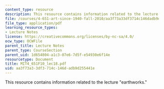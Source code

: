 ```yaml
---
content_type: resource
description: This resource contains information related to the lecture "earthworks."
file: /courses/4-651-art-since-1940-fall-2010/aa3f73a33df3714c146dadb9d255441e_MIT4_651F10_lec18.pdf
file_type: application/pdf
learning_resource_types:
- Lecture Notes
license: https://creativecommons.org/licenses/by-nc-sa/4.0/
ocw_type: OCWFile
parent_title: Lecture Notes
parent_type: CourseSection
parent_uid: 1d654804-a1c3-07e6-7d5f-e54930e6f14e
resourcetype: Document
title: MIT4_651F10_lec18.pdf
uid: aa3f73a3-3df3-714c-146d-adb9d255441e
---
```

This resource contains information related to the lecture "earthworks."